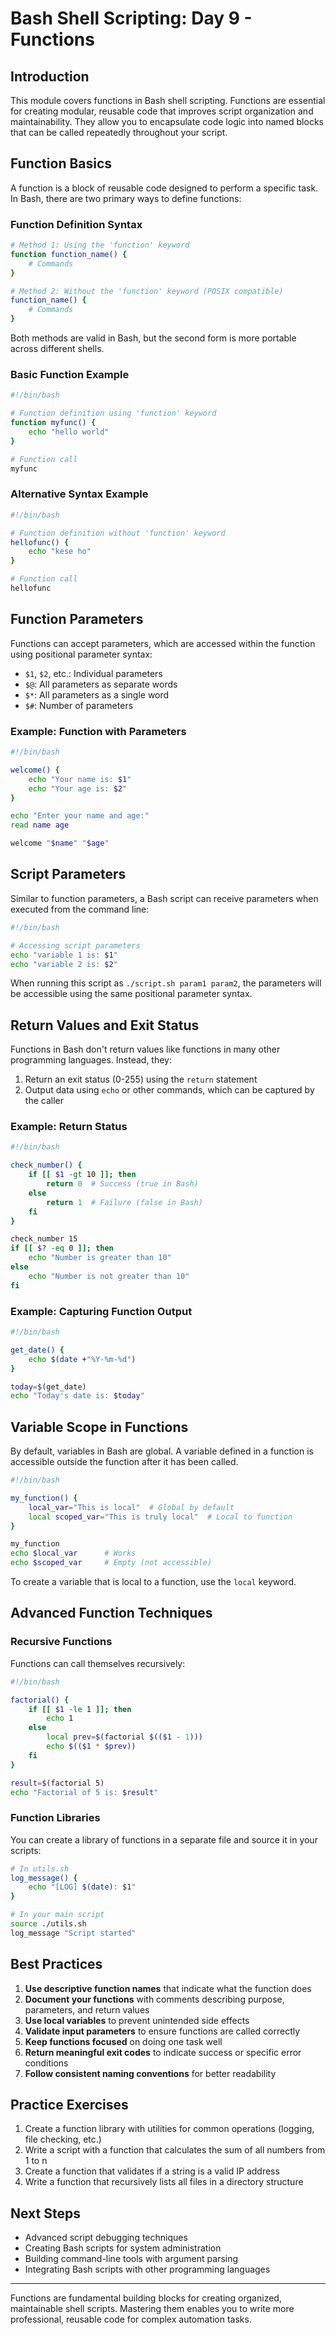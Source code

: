 # Bash Shell Scripting: Day 9 - Functions

## Introduction

This module covers functions in Bash shell scripting. Functions are essential for creating modular, reusable code that improves script organization and maintainability. They allow you to encapsulate code logic into named blocks that can be called repeatedly throughout your script.

## Function Basics

A function is a block of reusable code designed to perform a specific task. In Bash, there are two primary ways to define functions:

### Function Definition Syntax

```bash
# Method 1: Using the 'function' keyword
function function_name() {
    # Commands
}

# Method 2: Without the 'function' keyword (POSIX compatible)
function_name() {
    # Commands
}
```

Both methods are valid in Bash, but the second form is more portable across different shells.

### Basic Function Example

```bash
#!/bin/bash

# Function definition using 'function' keyword
function myfunc() {
    echo "hello world"
}

# Function call
myfunc
```

### Alternative Syntax Example

```bash
#!/bin/bash

# Function definition without 'function' keyword
hellofunc() {
    echo "kese ho"
}

# Function call
hellofunc
```

## Function Parameters

Functions can accept parameters, which are accessed within the function using positional parameter syntax:

- `$1`, `$2`, etc.: Individual parameters
- `$@`: All parameters as separate words
- `$*`: All parameters as a single word
- `$#`: Number of parameters

### Example: Function with Parameters

```bash
#!/bin/bash

welcome() {
    echo "Your name is: $1"
    echo "Your age is: $2"
}

echo "Enter your name and age:"
read name age

welcome "$name" "$age"
```

## Script Parameters

Similar to function parameters, a Bash script can receive parameters when executed from the command line:

```bash
#!/bin/bash

# Accessing script parameters
echo "variable 1 is: $1"
echo "variable 2 is: $2"
```

When running this script as `./script.sh param1 param2`, the parameters will be accessible using the same positional parameter syntax.

## Return Values and Exit Status

Functions in Bash don't return values like functions in many other programming languages. Instead, they:

1. Return an exit status (0-255) using the `return` statement
2. Output data using `echo` or other commands, which can be captured by the caller

### Example: Return Status

```bash
#!/bin/bash

check_number() {
    if [[ $1 -gt 10 ]]; then
        return 0  # Success (true in Bash)
    else
        return 1  # Failure (false in Bash)
    fi
}

check_number 15
if [[ $? -eq 0 ]]; then
    echo "Number is greater than 10"
else
    echo "Number is not greater than 10"
fi
```

### Example: Capturing Function Output

```bash
#!/bin/bash

get_date() {
    echo $(date +"%Y-%m-%d")
}

today=$(get_date)
echo "Today's date is: $today"
```

## Variable Scope in Functions

By default, variables in Bash are global. A variable defined in a function is accessible outside the function after it has been called.

```bash
#!/bin/bash

my_function() {
    local_var="This is local"  # Global by default
    local scoped_var="This is truly local"  # Local to function
}

my_function
echo $local_var      # Works
echo $scoped_var     # Empty (not accessible)
```

To create a variable that is local to a function, use the `local` keyword.

## Advanced Function Techniques

### Recursive Functions

Functions can call themselves recursively:

```bash
#!/bin/bash

factorial() {
    if [[ $1 -le 1 ]]; then
        echo 1
    else
        local prev=$(factorial $(($1 - 1)))
        echo $(($1 * $prev))
    fi
}

result=$(factorial 5)
echo "Factorial of 5 is: $result"
```

### Function Libraries

You can create a library of functions in a separate file and source it in your scripts:

```bash
# In utils.sh
log_message() {
    echo "[LOG] $(date): $1"
}

# In your main script
source ./utils.sh
log_message "Script started"
```

## Best Practices

1. **Use descriptive function names** that indicate what the function does
2. **Document your functions** with comments describing purpose, parameters, and return values
3. **Use local variables** to prevent unintended side effects
4. **Validate input parameters** to ensure functions are called correctly
5. **Keep functions focused** on doing one task well
6. **Return meaningful exit codes** to indicate success or specific error conditions
7. **Follow consistent naming conventions** for better readability

## Practice Exercises

1. Create a function library with utilities for common operations (logging, file checking, etc.)
2. Write a script with a function that calculates the sum of all numbers from 1 to n
3. Create a function that validates if a string is a valid IP address
4. Write a function that recursively lists all files in a directory structure

## Next Steps

- Advanced script debugging techniques
- Creating Bash scripts for system administration
- Building command-line tools with argument parsing
- Integrating Bash scripts with other programming languages

---

Functions are fundamental building blocks for creating organized, maintainable shell scripts. Mastering them enables you to write more professional, reusable code for complex automation tasks.
